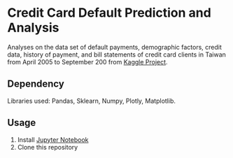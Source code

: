 # Credit Card Default Prediction and Analysis
Analyses on the data set of default payments, demographic factors, credit data, history of payment, and bill statements of credit card clients in Taiwan from April 2005 to September 200 from [Kaggle Project](https://www.kaggle.com/datasets/uciml/default-of-credit-card-clients-dataset).

## Dependency
Libraries used: Pandas, Sklearn, Numpy, Plotly, Matplotlib.

## Usage
1. Install [Jupyter Notebook](https://jupyter.org/install)
2. Clone this repository
